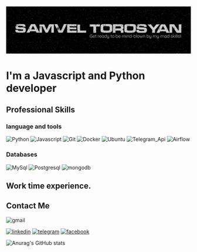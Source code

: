 [![Header](https://github.com/samveltorosyanpy/samveltorosyanpy/blob/master/assets/Header.png)](https://www.linkedin.com/in/samvel-torosyan/)

# I'm a Javascript and Python developer

## Professional Skills
### language and tools
![Python](https://img.shields.io/badge/-Python-252525?style=for-the-badge&logo=python&logoColer=0d6eb5)
![Javascript](https://img.shields.io/badge/-javascript-252525?style=for-the-badge&logo=javascript&logoColer=0d6eb5)
![Git](https://img.shields.io/badge/-git-252525?style=for-the-badge&logo=git&logoColer=0d6eb5)
![Docker](https://img.shields.io/badge/-Docker-252525?style=for-the-badge&logo=Docker&logoColer=0d6eb5)
![Ubuntu](https://img.shields.io/badge/-Ubuntu-252525?style=for-the-badge&logo=Ubuntu&logoColer=0d6eb5)
![Telegram_Api](https://img.shields.io/badge/-Telegram_Api-252525?style=for-the-badge&logo=Telegram&logoColer=0d6eb5)
![Airflow](https://img.shields.io/badge/-Apache_Airlow-252525?style=for-the-badge&logo=apacheairflow&logoColer=black)

### Databases
![MySql](https://img.shields.io/badge/-MySql-252525?style=for-the-badge&logo=MySql&logoColer=0d6eb5)
![Postgresql](https://img.shields.io/badge/-Postgresql-252525?style=for-the-badge&logo=Postgresql&logoColer=0d6eb5)
![mongodb](https://img.shields.io/badge/-mongodb-252525?style=for-the-badge&logo=mongodb&logoColer=0d6eb5)

## Work time experience.


## Contact Me
![gmail](https://img.shields.io/badge/-samveltorosyan90@gmail.com-252525?style=for-the-badge&logo=gmail&logoColer=0d6eb5)

[![linkedin](https://img.shields.io/badge/-linkedin-252525?style=for-the-badge&logo=linkedin&logoColer=0d6eb5)](https://www.linkedin.com/in/samvel-torosyan/)
[![telegram](https://img.shields.io/badge/-telegram-252525?style=for-the-badge&logo=telegram&logoColer=0d6eb5)](https://t.me/aytishnik007)
[![facebook](https://img.shields.io/badge/-facebook-252525?style=for-the-badge&logo=facebook&logoColer=0d6eb5)](https://www.facebook.com/samvel.torosyan.397/)

![Anurag's GitHub stats](https://github-readme-stats.vercel.app/api?username=samveltorosyanpy&show_icons=true&&hide=contribs&theme=tokyonight)